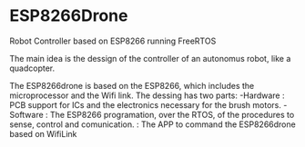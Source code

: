 # ESP8266Drone
Robot Controller based on ESP8266 running FreeRTOS

The main idea is the dessign of the controller of an autonomus robot, like a quadcopter.

The ESP8266drone is based on the ESP8266, which includes the microprocessor and the Wifi link. The dessing has two parts: -Hardware : PCB support for ICs and the electronics necessary for the brush motors. -Software : The ESP8266 programation, over the RTOS, of the procedures to sense, control and comunication. : The APP to command the ESP8266drone based on WifiLink
